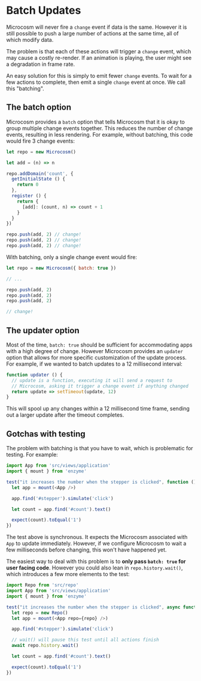 # Batch Updates

Microcosm will never fire a `change` event if data is the
same. However it is still possible to push a large number of actions
at the same time, all of which modify data.

The problem is that each of these actions will trigger a `change`
event, which may cause a costly re-render. If an animation is playing,
the user might see a degradation in frame rate.

An easy solution for this is simply to emit fewer `change` events. To
wait for a few actions to complete, then emit a single `change` event
at once. We call this "batching".

## The batch option

Microcosm provides a `batch` option that tells Microcosm that it is
okay to group multiple change events together. This reduces the number
of change events, resulting in less rendering. For example, without
batching, this code would fire 3 change events:

```javascript
let repo = new Microcosm()

let add = (n) => n

repo.addDomain('count', {
  getInitialState () {
    return 0
  },
  register () {
    return {
      [add]: (count, n) => count + 1
    }
  }
})

repo.push(add, 2) // change!
repo.push(add, 2) // change!
repo.push(add, 2) // change!
```

With batching, only a single change event would fire:

```javascript
let repo = new Microcosm({ batch: true })

// ...

repo.push(add, 2)
repo.push(add, 2)
repo.push(add, 2)

// change!
```

## The updater option

Most of the time, `batch: true` should be sufficient for accommodating
apps with a high degree of change. However Microcosm provides an
`updater` option that allows for more specific customization of the
update process. For example, if we wanted to batch updates to a 12
millisecond interval:

```javascript
function updater () {
  // update is a function, executing it will send a request to
  // Microcosm, asking it trigger a change event if anything changed
  return update => setTimeout(update, 12)
}
```

This will spool up any changes within a 12 millisecond time frame,
sending out a larger update after the timeout completes.

## Gotchas with testing

The problem with batching is that you have to wait, which is
problematic for testing. For example:

```javascript
import App from 'src/views/application'
import { mount } from 'enzyme'

test("it increases the number when the stepper is clicked", function () {
  let app = mount(<App />)

  app.find('#stepper').simulate('click')

  let count = app.find('#count').text()

  expect(count).toEqual('1')
})
```

The test above is synchronous. It expects the Microcosm associated
with `App` to update immediately. However, if we configure Microcosm
to wait a few milliseconds before changing, this won't have happened
yet.

The easiest way to deal with this problem is to **only pass `batch:
true` for user facing code**. However you could also lean in
`repo.history.wait()`, which introduces a few more elements to the
test:

```javascript
import Repo from 'src/repo'
import App from 'src/views/application'
import { mount } from 'enzyme'

test("it increases the number when the stepper is clicked", async function () {
  let repo = new Repo()
  let app = mount(<App repo={repo} />)

  app.find('#stepper').simulate('click')

  // wait() will pause this test until all actions finish
  await repo.history.wait()

  let count = app.find('#count').text()

  expect(count).toEqual('1')
})
```
